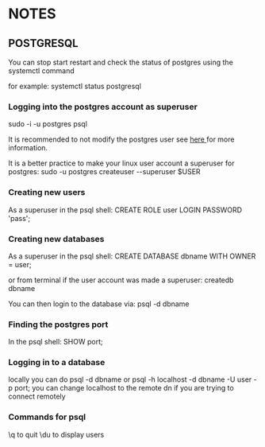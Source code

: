 # NOTES


## POSTGRESQL

You can stop start restart and check the status of postgres using the systemctl command 

for example: systemctl status postgresql

### Logging into the postgres account as superuser
sudo -i -u postgres
psql

It is recommended to not modify the postgres user see [ here ](https://stackoverflow.com/questions/2172569/how-do-i-login-and-authenticate-to-postgresql-after-a-fresh-install) for more information.

It is a better practice to make your linux user account a superuser for postgres: sudo -u postgres createuser --superuser $USER 

### Creating new users 

As a superuser in the psql shell: 
CREATE ROLE user LOGIN PASSWORD 'pass';

### Creating new databases 
As a superuser in the psql shell: 
CREATE DATABASE dbname WITH OWNER = user;

or from terminal if the user account was made a superuser: createdb dbname

You can then login to the database via: psql -d dbname

### Finding the postgres port
In the psql shell: 
SHOW port;

### Logging in to a database 
locally you can do psql -d dbname or 
psql -h localhost -d dbname -U user -p port;
you can change localhost to the remote dn if you are trying to connect remotely

### Commands for psql
\q to quit
\du to display users 


